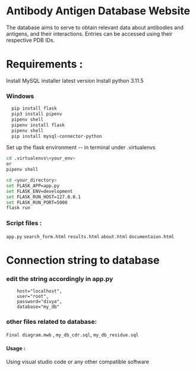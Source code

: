 # Antibody Antigen Database Website
The database aims to serve to obtain relevant data about antibodies and antigens, and their interactions.
Entries can be accessed using their respective PDB IDs.

# Requirements :
Install MySQL installer latest version
Install python 3.11.5
### Windows 
```bash
  pip install flask
  pip3 install pipenv
  pipenv shell
  pipenv install flask
  pipenv shell
  pip install mysql-connector-python 
```
Set up the flask environment -- in terminal under .virtualenvs
```bash
cd .virtualenvs\<your_env>
or
pipenv shell
```
```bash
cd <your_directory>
set FLASK_APP=app.py
set FLASK_ENV=development
set FLASK_RUN_HOST=127.0.0.1
set FLASK_RUN_PORT=5000
flask run
```

### Script files :
`app.py`
`search_form.html`
`results.html`
`about.html`
`documentaion.html`

# Connection string to database 
### edit the string accordingly in app.py 
        host="localhost",
        user="root",
        password="divya",
        database="my_db"
### other files related to database: 
`Final diagram.mwb` , `my_db_cdr.sql`, `my_db_residue.sql`

#### Usage :
Using visual studio code or any other compatible software
